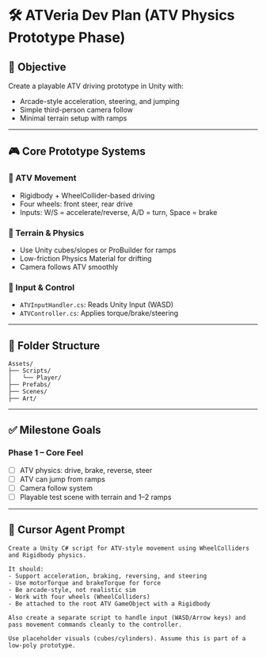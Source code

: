 # 🛠️ ATVeria Dev Plan (ATV Physics Prototype Phase)

## 🧩 Objective

Create a playable ATV driving prototype in Unity with:
- Arcade-style acceleration, steering, and jumping
- Simple third-person camera follow
- Minimal terrain setup with ramps

---

## 🎮 Core Prototype Systems

### 🚗 ATV Movement
- Rigidbody + WheelCollider-based driving
- Four wheels: front steer, rear drive
- Inputs: W/S = accelerate/reverse, A/D = turn, Space = brake

### 🌄 Terrain & Physics
- Use Unity cubes/slopes or ProBuilder for ramps
- Low-friction Physics Material for drifting
- Camera follows ATV smoothly

### 🧠 Input & Control
- `ATVInputHandler.cs`: Reads Unity Input (WASD)
- `ATVController.cs`: Applies torque/brake/steering

---

## 📁 Folder Structure

```
Assets/
├── Scripts/
│   └── Player/
├── Prefabs/
├── Scenes/
├── Art/
```

---

## ✅ Milestone Goals

### Phase 1 – Core Feel
- [ ] ATV physics: drive, brake, reverse, steer
- [ ] ATV can jump from ramps
- [ ] Camera follow system
- [ ] Playable test scene with terrain and 1–2 ramps

---

## 🧠 Cursor Agent Prompt

```
Create a Unity C# script for ATV-style movement using WheelColliders and Rigidbody physics.

It should:
- Support acceleration, braking, reversing, and steering
- Use motorTorque and brakeTorque for force
- Be arcade-style, not realistic sim
- Work with four wheels (WheelColliders)
- Be attached to the root ATV GameObject with a Rigidbody

Also create a separate script to handle input (WASD/Arrow keys) and pass movement commands cleanly to the controller.

Use placeholder visuals (cubes/cylinders). Assume this is part of a low-poly prototype.
```
